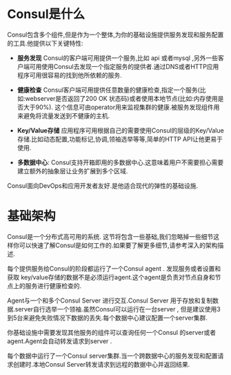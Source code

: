 # Consul是什么

Consul包含多个组件,但是作为一个整体,为你的基础设施提供服务发现和服务配置的工具.他提供以下关键特性:

- **服务发现** Consul的客户端可用提供一个服务,比如 api 或者mysql ,另外一些客户端可用使用Consul去发现一个指定服务的提供者.通过DNS或者HTTP应用程序可用很容易的找到他所依赖的服务.

- **健康检查** Consul客户端可用提供任意数量的健康检查,指定一个服务(比如:webserver是否返回了200 OK 状态码)或者使用本地节点(比如:内存使用是否大于90%). 这个信息可由operator用来监视集群的健康.被服务发现组件用来避免将流量发送到不健康的主机.

- **Key/Value存储** 应用程序可用根据自己的需要使用Consul的层级的Key/Value存储.比如动态配置,功能标记,协调,领袖选举等等,简单的HTTP API让他更易于使用. 

- **多数据中心**: Consul支持开箱即用的多数据中心.这意味着用户不需要担心需要建立额外的抽象层让业务扩展到多个区域.

Consul面向DevOps和应用开发者友好.是他适合现代的弹性的基础设施.


# 基础架构

Consul是一个分布式高可用的系统. 这节将包含一些基础,我们忽略掉一些细节这样你可以快速了解Consul是如何工作的.如果要了解更多细节,请参考深入的架构描述.

每个提供服务给Consul的阶段都运行了一个Consul agent . 发现服务或者设置和获取 key/value存储的数据不是必须运行agent.这个agent是负责对节点自身和节点上的服务进行健康检查的.

Agent与一个和多个Consul Server 进行交互.Consul Server 用于存放和复制数据.server自行选举一个领袖.虽然Consul可以运行在一台server , 但是建议使用3到5台来避免失败情况下数据的丢失.每个数据中心建议配置一个server集群.

你基础设施中需要发现其他服务的组件可以查询任何一个Consul 的server或者 agent.Agent会自动转发请求到server .

每个数据中运行了一个Consul server集群.当一个跨数据中心的服务发现和配置请求创建时.本地Consul Server转发请求到远程的数据中心并返回结果.